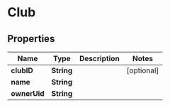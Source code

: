 

# Club


## Properties

| Name | Type | Description | Notes |
|------------ | ------------- | ------------- | -------------|
|**clubID** | **String** |  |  [optional] |
|**name** | **String** |  |  |
|**ownerUid** | **String** |  |  |



